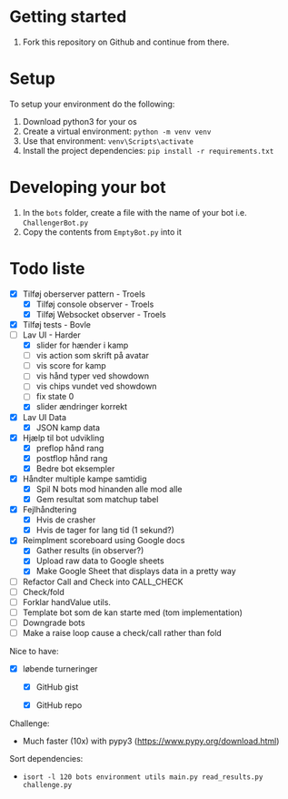 Getting started
===============
1. Fork this repository on Github and continue from there.

Setup
=====

To setup your environment do the following:
1. Download python3 for your os
2. Create a virtual environment: `python -m venv venv`
3. Use that environment: `venv\Scripts\activate`
4. Install the project dependencies: `pip install -r requirements.txt`

Developing your bot
===================
1. In the `bots` folder, create a file with the name of your bot i.e. `ChallengerBot.py`
2. Copy the contents from `EmptyBot.py` into it




Todo liste
==========
- [X] Tilføj oberserver pattern - Troels
  - [X] Tilføj console observer - Troels
  - [X] Tilføj Websocket observer - Troels
- [X] Tilføj tests - Bovle
- [ ] Lav UI - Harder
  - [x]  slider for hænder i kamp
  - [ ]  vis action som skrift på avatar
  - [ ]  vis score for kamp
  - [ ]  vis hånd typer ved showdown
  - [ ]  vis chips vundet ved showdown
  - [ ]  fix state 0
  - [x]  slider ændringer korrekt
- [X] Lav UI Data
  - [X] JSON kamp data 
- [X] Hjælp til bot udvikling
  - [X] preflop hånd rang 
  - [X] postflop hånd rang
  - [X] Bedre bot eksempler
- [X] Håndter multiple kampe samtidig
  - [X] Spil N bots mod hinanden alle mod alle
  - [X] Gem resultat som matchup tabel
- [X] Fejlhåndtering
  - [X] Hvis de crasher
  - [X] Hvis de tager for lang tid (1 sekund?)
- [X] Reimplment scoreboard using Google docs
  - [X] Gather results (in observer?) 
  - [X] Upload raw data to Google sheets
  - [X] Make Google Sheet that displays data in a pretty way
- [ ] Refactor Call and Check into CALL_CHECK
- [ ] Check/fold
- [ ] Forklar handValue utils.
- [ ] Template bot som de kan starte med (tom implementation)
- [ ] Downgrade bots
- [ ] Make a raise loop cause a check/call rather than fold

Nice to have:

- [X] løbende turneringer
  - [X] GitHub gist
  - [X] GitHub repo





Challenge:
 - Much faster (10x) with pypy3 (https://www.pypy.org/download.html)


Sort dependencies:
 - `isort -l 120 bots environment utils main.py read_results.py challenge.py`
 
